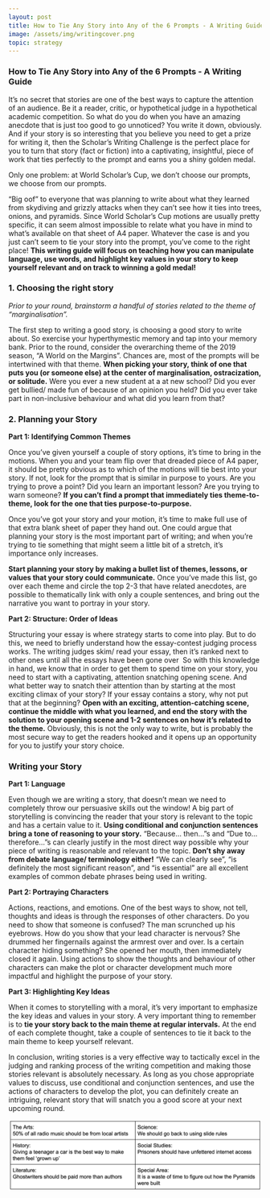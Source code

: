 ```yaml
---
layout: post
title: How to Tie Any Story into Any of the 6 Prompts - A Writing Guide
image: /assets/img/writingcover.png
topic: strategy
---
```


### How to Tie Any Story into Any of the 6 Prompts - A Writing Guide

It’s no secret that stories are one of the best ways to capture the attention of an audience. Be it a reader, critic, or hypothetical judge in a hypothetical academic competition. So what do you do when you have an amazing anecdote that is just too good to go unnoticed? You write it down, obviously. And if your story is so interesting that you believe you need to get a prize for writing it, then the Scholar’s Writing Challenge is the perfect place for you to turn that story (fact or fiction) into a captivating, insightful, piece of work that ties perfectly to the prompt and earns you a shiny golden medal.

Only one problem: at World Scholar’s Cup, we don’t choose our prompts, we choose from our prompts. 

“Big oof” to everyone that was planning to write about what they learned from skydiving and grizzly attacks when they can’t see how it ties into trees, onions, and pyramids. Since World Scholar’s Cup motions are usually pretty specific, it can seem almost impossible to relate what you have in mind to what’s available on that sheet of A4 paper. Whatever the case is and you just can’t seem to tie your story into the prompt, you’ve come to the right place! **This writing guide will focus on teaching how you can manipulate language, use words, and highlight key values in your story to keep yourself relevant and on track to winning a gold medal!**

### 1. Choosing the right story

*Prior to your round, brainstorm a handful of stories related to the theme of “marginalisation”.*

The first step to writing a good story, is choosing a good story to write about. So exercise your hyperthymestic memory and tap into your memory bank. Prior to the round, consider the overarching theme of the 2019 season, “A World on the Margins”. Chances are, most of the prompts will be intertwined with that theme. **When picking your story, think of one that puts you (or someone else) at the center of marginalisation, ostracization, or solitude.** Were you ever a new student at a at new school? Did you ever get bullied/ made fun of because of an opinion you held? Did you ever take part in non-inclusive behaviour and what did you learn from that?

### 2. Planning your Story

**Part 1: Identifying Common Themes**

Once you’ve given yourself a couple of story options, it’s time to bring in the motions. When you and your team flip over that dreaded piece of A4 paper, it should be pretty obvious as to which of the motions will tie best into your story. If not, look for the prompt that is similar in purpose to yours. Are you trying to prove a point? Did you learn an important lesson? Are you trying to warn someone? **If you can’t find a prompt that immediately ties theme-to-theme, look for the one that ties purpose-to-purpose.**

Once you’ve got your story and your motion, it’s time to make full use of that extra blank sheet of paper they hand out. One could argue that planning your story is the most important part of writing; and when you’re trying to tie something that might seem a little bit of a stretch, it’s importance only increases. 

**Start planning your story by making a bullet list of themes, lessons, or values that your story could communicate.** Once you’ve made this list, go over each theme and circle the top 2-3 that have related anecdotes, are possible to thematically link with only a couple sentences, and bring out the narrative you want to portray in your story.

**Part 2: Structure: Order of Ideas**

Structuring your essay is where strategy starts to come into play. But to do this, we need to briefly understand how the essay-contest judging process works. The writing judges skim/ read your essay, then it’s ranked next to other ones until all the essays have been gone over  So with this knowledge in hand, we know that in order to get them to spend time on your story, you need to start with a captivating, attention snatching opening scene. And what better way to snatch their attention than by starting at the most exciting climax of your story? If your essay contains a story, why not put that at the beginning? **Open with an exciting, attention-catching scene, continue the middle with what you learned, and end the story with the solution to your opening scene and 1-2 sentences on how it’s related to the theme.** Obviously, this is not the only way to write, but is probably the most secure way to get the readers hooked and it opens up an opportunity for you to justify your story choice. 

### Writing your Story

**Part 1: Language**

Even though we are writing a story, that doesn’t mean we need to completely throw our persuasive skills out the window! A big part of storytelling is convincing the reader that your story is relevant to the topic and has a certain value to it. **Using conditional and conjunction sentences bring a tone of reasoning to your story.** “Because… then…”s and “Due to… therefore…”s can clearly justify in the most direct way possible why your piece of writing is reasonable and relevant to the topic. **Don’t shy away from debate language/ terminology either!** “We can clearly see”, “is definitely the most significant reason”, and “is essential” are all excellent examples of common debate phrases being used in writing.

**Part 2: Portraying Characters**

Actions, reactions, and emotions. One of the best ways to show, not tell, thoughts and ideas is through the responses of other characters. Do you need to show that someone is confused? The man scrunched up his eyebrows. How do you show that your lead character is nervous? She drummed her fingernails against the armrest over and over. Is a certain character hiding something? She opened her mouth, then immediately closed it again.  Using actions to show the thoughts and behaviour of other characters can make the plot or character development much more impactful and highlight the purpose of your story.

**Part 3: Highlighting Key Ideas**

When it comes to storytelling with a moral, it’s very important to emphasize the key ideas and values in your story. A very important thing to remember is to **tie your story back to the main theme at regular intervals.** At the end of each complete thought, take a couple of sentences to tie it back to the main theme to keep yourself relevant. 

In conclusion, writing stories is a very effective way to tactically excel in the judging and ranking process of the writing competition and making those stories relevant is absolutely necessary. As long as you chose appropriate values to discuss, use conditional and conjunction sentences, and use the actions of characters to develop the plot, you can definitely create an intriguing, relevant story that will snatch you a good score at your next upcoming round. 

![writing-table.png](/assets/img/writing-table.png)




